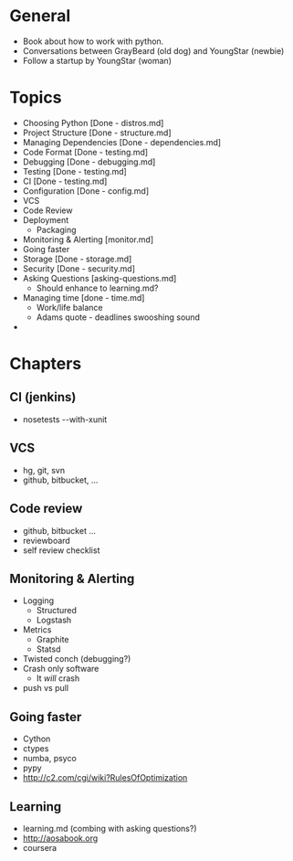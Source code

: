 # General

* Book about how to work with python.
* Conversations between GrayBeard (old dog) and YoungStar (newbie)
* Follow a startup by YoungStar (woman)

# Topics

* Choosing Python [Done - distros.md]
* Project Structure [Done - structure.md]
* Managing Dependencies [Done - dependencies.md]
* Code Format [Done - testing.md]
* Debugging [Done - debugging.md]
* Testing [Done - testing.md]
* CI [Done - testing.md]
* Configuration [Done - config.md]
* VCS 
* Code Review
* Deployment
    * Packaging
* Monitoring & Alerting [monitor.md]
* Going faster
* Storage [Done - storage.md]
* Security [Done - security.md]
* Asking Questions [asking-questions.md]
    * Should enhance to learning.md?
* Managing time [done - time.md]
    * Work/life balance
    * Adams quote - deadlines swooshing sound
* 


# Chapters

## CI (jenkins)
* nosetests --with-xunit

## VCS
* hg, git, svn
* github, bitbucket, ...

## Code review
* github, bitbucket ...
* reviewboard 
* self review checklist

## Monitoring & Alerting
* Logging
    * Structured
    * Logstash
* Metrics
    * Graphite
    * Statsd
* Twisted conch (debugging?)
* Crash only software
    * It *will* crash
* push vs pull

## Going faster
* Cython
* ctypes
* numba, psyco
* pypy
* http://c2.com/cgi/wiki?RulesOfOptimization

## Learning
* learning.md (combing with asking questions?)
* http://aosabook.org
* coursera
